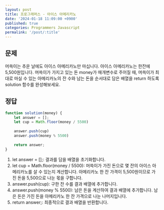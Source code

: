 ```yaml
---
layout: post
title: 프로그래머스 - 아이스 아메리카노
date: '2024-01-18 11:09:00 +0900'
published: true
categories: Programmers Javascript
permalink: '/post/:title'
---
```

## 문제
머쓱이는 추운 날에도 아이스 아메리카노만 마십니다. 아이스 아메리카노는 한잔에 5,500원입니다. 머쓱이가 가지고 있는 돈 money가 매개변수로 주어질 때, 머쓱이가 최대로 마실 수 있는 아메리카노의 잔 수와 남는 돈을 순서대로 담은 배열을 return 하도록 solution 함수를 완성해보세요.

## 정답
```javascript
function solution(money) {
    let answer = [];
    let cup = Math.floor(money / 5500)
    
    answer.push(cup)
    answer.push(money % 5500)
    
    return answer;
}
```
1. let answer = [];: 결과를 담을 배열을 초기화합니다.
2. let cup = Math.floor(money / 5500): 머쓱이가 가진 돈으로 몇 잔의 아이스 아메리카노를 살 수 있는지 계산합니다. 아메리카노 한 잔 가격이 5,500원이므로 가진 돈을 5,500으로 나눈 몫을 구합니다.
3. answer.push(cup): 구한 잔 수를 결과 배열에 추가합니다.
4. answer.push(money % 5500): 남은 돈을 계산하여 결과 배열에 추가합니다. 남은 돈은 가진 돈을 아메리카노 한 잔 가격으로 나눈 나머지입니다.
5. return answer;: 최종적으로 결과 배열을 반환합니다.

